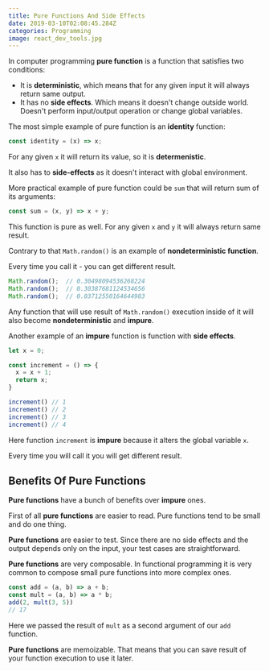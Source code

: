 ```yaml
---
title: Pure Functions And Side Effects
date: 2019-03-10T02:08:45.284Z
categories: Programming
image: react_dev_tools.jpg
---
```


In computer programming **pure function** is a function that satisfies two conditions:

* It is **deterministic**, which means that for any given input it will always return same output.
* It has no **side effects**. Which means it doesn't change outside world. Doesn't perform input/output operation or change global variables.

The most simple example of pure function is an **identity** function:

```js
const identity = (x) => x;
```

For any given `x` it will return its value, so it is **determenistic**.

It also has to **side-effects** as it doesn't interact with global environment.

More practical example of pure function could be `sum` that will return sum of its arguments:

```js
const sum = (x, y) => x + y;
```

This function is pure as well. For any given `x` and `y` it will always return same result.

Contrary to that `Math.random()` is an example of **nondeterministic function**.

Every time you call it - you can get different result.


```js
Math.random();  // 0.30498094536268224
Math.random();  // 0.30387681124534656
Math.random();  // 0.03712550164644983
```

Any function that will use result of `Math.random()` execution inside of it will also become **nondeterministic** and **impure**.

Another example of an **impure** function is function with **side effects**.

```js
let x = 0;

const increment = () => {
  x = x + 1;
  return x;
}

increment() // 1
increment() // 2
increment() // 3
increment() // 4
```

Here function `increment` is **impure** because it alters the global variable `x`.

Every time you will call it you will get different result.

## Benefits Of Pure Functions

**Pure functions** have a bunch of benefits over **impure** ones.

First of all **pure functions** are easier to read. Pure functions tend to be small and do one thing.

**Pure functions** are easier to test. Since there are no side effects and the output depends only on the input, your test cases are straightforward.

**Pure functions** are very composable. In functional programming it is very common to compose small pure functions into more complex ones.

```js
const add = (a, b) => a + b;
const mult = (a, b) => a * b;
add(2, mult(3, 5))
// 17
```

Here we passed the result of `mult` as a second argument of our `add` function.

**Pure functions** are memoizable. That means that you can save result of your function execution to use it later.
